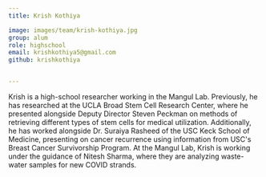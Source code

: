 ```yaml
---
title: Krish Kothiya

image: images/team/krish-kothiya.jpg
group: alum
role: highschool
email: krishkothiya5@gmail.com
github: krishkothiya


---
```


Krish is a high-school researcher working in the Mangul Lab. Previously, he has researched at the UCLA Broad Stem Cell Research Center, where he presented alongside Deputy Director Steven Peckman on methods of retrieving different types of stem cells for medical utilization. Additionally, he has worked alongside Dr. Suraiya Rasheed of the USC Keck School of Medicine, presenting on cancer recurrence using information from USC's Breast Cancer Survivorship Program. At the Mangul Lab, Krish is working under the guidance of Nitesh Sharma, where they are analyzing waste-water samples for new COVID strands.
